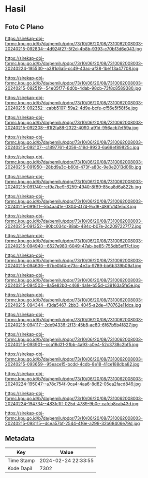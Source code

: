 # Hasil

## Foto C Plano

https://sirekap-obj-formc.kpu.go.id/b7da/pemilu/pdpr/73/10/06/20/08/7310062008003-20240215-092834--4d924f27-5f2d-4b8b-9393-c70bf3d6e043.jpg

https://sirekap-obj-formc.kpu.go.id/b7da/pemilu/pdpr/73/10/06/20/08/7310062008003-20240224-195530--a381c6a5-cc49-43ac-af38-1be113a47708.jpg

https://sirekap-obj-formc.kpu.go.id/b7da/pemilu/pdpr/73/10/06/20/08/7310062008003-20240215-092519--54e05f77-8d0b-4dab-98cb-73f8c8589380.jpg

https://sirekap-obj-formc.kpu.go.id/b7da/pemilu/pdpr/73/10/06/20/08/7310062008003-20240215-092352--cabb5107-59a2-4d9e-bcfe-cf56e5f58f5e.jpg

https://sirekap-obj-formc.kpu.go.id/b7da/pemilu/pdpr/73/10/06/20/08/7310062008003-20240215-092208--61f2fa88-2322-4090-a91d-956acb7ef59a.jpg

https://sirekap-obj-formc.kpu.go.id/b7da/pemilu/pdpr/73/10/06/20/08/7310062008003-20240215-092107--c1897761-4056-419d-9923-6a69ef89825c.jpg

https://sirekap-obj-formc.kpu.go.id/b7da/pemilu/pdpr/73/10/06/20/08/7310062008003-20240215-091950--28bd9a3c-b60d-473f-a80c-9e0e2013d06b.jpg

https://sirekap-obj-formc.kpu.go.id/b7da/pemilu/pdpr/73/10/06/20/08/7310062008003-20240215-091740--cf9a7be9-6259-4940-8f89-85ea8d6a822b.jpg

https://sirekap-obj-formc.kpu.go.id/b7da/pemilu/pdpr/73/10/06/20/08/7310062008003-20240215-091611--5b4aa41e-0304-4f74-9cd9-486fc14fe5c3.jpg

https://sirekap-obj-formc.kpu.go.id/b7da/pemilu/pdpr/73/10/06/20/08/7310062008003-20240215-091352--80bc034d-88ab-484c-b07e-2c2097227f72.jpg

https://sirekap-obj-formc.kpu.go.id/b7da/pemilu/pdpr/73/10/06/20/08/7310062008003-20240215-094940--6527e980-6049-47ab-be85-755db5eff7cf.jpg

https://sirekap-obj-formc.kpu.go.id/b7da/pemilu/pdpr/73/10/06/20/08/7310062008003-20240215-094636--97be0bf4-e73c-4e2a-9789-bb6b339b09a1.jpg

https://sirekap-obj-formc.kpu.go.id/b7da/pemilu/pdpr/73/10/06/20/08/7310062008003-20240215-094503--8a5e82b0-c468-4a1e-b55d-c39163a5fe5e.jpg

https://sirekap-obj-formc.kpu.go.id/b7da/pemilu/pdpr/73/10/06/20/08/7310062008003-20240215-094344--f3da5467-2bb3-4045-a2de-478762e11dca.jpg

https://sirekap-obj-formc.kpu.go.id/b7da/pemilu/pdpr/73/10/06/20/08/7310062008003-20240215-094117--2de94336-2f13-45b8-ac80-6f67b5b4f827.jpg

https://sirekap-obj-formc.kpu.go.id/b7da/pemilu/pdpr/73/10/06/20/08/7310062008003-20240215-093901--cca18d21-2fbb-4a93-a0e4-52c3738c2bf5.jpg

https://sirekap-obj-formc.kpu.go.id/b7da/pemilu/pdpr/73/10/06/20/08/7310062008003-20240215-093659--95eace15-bcdd-4cdb-8e18-41ce188dba82.jpg

https://sirekap-obj-formc.kpu.go.id/b7da/pemilu/pdpr/73/10/06/20/08/7310062008003-20240224-195047--a78c754f-9ca4-4aa6-8d82-05ea2facd849.jpg

https://sirekap-obj-formc.kpu.go.id/b7da/pemilu/pdpr/73/10/06/20/08/7310062008003-20240224-194734--483fc1ff-025d-4789-9b0e-cafcb8cab43d.jpg

https://sirekap-obj-formc.kpu.go.id/b7da/pemilu/pdpr/73/10/06/20/08/7310062008003-20240215-093115--dcea57bf-2544-4f6e-a299-32b68406e79d.jpg


## Metadata

| Key        | Value               |
| ---------- | ------------------- |
| Time Stamp | 2024-02-24 22:33:55 |
| Kode Dapil | 7302                |



